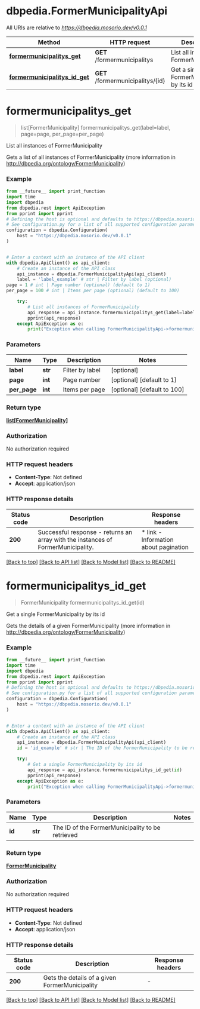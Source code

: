 # dbpedia.FormerMunicipalityApi

All URIs are relative to *https://dbpedia.mosorio.dev/v0.0.1*

Method | HTTP request | Description
------------- | ------------- | -------------
[**formermunicipalitys_get**](FormerMunicipalityApi.md#formermunicipalitys_get) | **GET** /formermunicipalitys | List all instances of FormerMunicipality
[**formermunicipalitys_id_get**](FormerMunicipalityApi.md#formermunicipalitys_id_get) | **GET** /formermunicipalitys/{id} | Get a single FormerMunicipality by its id


# **formermunicipalitys_get**
> list[FormerMunicipality] formermunicipalitys_get(label=label, page=page, per_page=per_page)

List all instances of FormerMunicipality

Gets a list of all instances of FormerMunicipality (more information in http://dbpedia.org/ontology/FormerMunicipality)

### Example

```python
from __future__ import print_function
import time
import dbpedia
from dbpedia.rest import ApiException
from pprint import pprint
# Defining the host is optional and defaults to https://dbpedia.mosorio.dev/v0.0.1
# See configuration.py for a list of all supported configuration parameters.
configuration = dbpedia.Configuration(
    host = "https://dbpedia.mosorio.dev/v0.0.1"
)


# Enter a context with an instance of the API client
with dbpedia.ApiClient() as api_client:
    # Create an instance of the API class
    api_instance = dbpedia.FormerMunicipalityApi(api_client)
    label = 'label_example' # str | Filter by label (optional)
page = 1 # int | Page number (optional) (default to 1)
per_page = 100 # int | Items per page (optional) (default to 100)

    try:
        # List all instances of FormerMunicipality
        api_response = api_instance.formermunicipalitys_get(label=label, page=page, per_page=per_page)
        pprint(api_response)
    except ApiException as e:
        print("Exception when calling FormerMunicipalityApi->formermunicipalitys_get: %s\n" % e)
```

### Parameters

Name | Type | Description  | Notes
------------- | ------------- | ------------- | -------------
 **label** | **str**| Filter by label | [optional] 
 **page** | **int**| Page number | [optional] [default to 1]
 **per_page** | **int**| Items per page | [optional] [default to 100]

### Return type

[**list[FormerMunicipality]**](FormerMunicipality.md)

### Authorization

No authorization required

### HTTP request headers

 - **Content-Type**: Not defined
 - **Accept**: application/json

### HTTP response details
| Status code | Description | Response headers |
|-------------|-------------|------------------|
**200** | Successful response - returns an array with the instances of FormerMunicipality. |  * link - Information about pagination <br>  |

[[Back to top]](#) [[Back to API list]](../README.md#documentation-for-api-endpoints) [[Back to Model list]](../README.md#documentation-for-models) [[Back to README]](../README.md)

# **formermunicipalitys_id_get**
> FormerMunicipality formermunicipalitys_id_get(id)

Get a single FormerMunicipality by its id

Gets the details of a given FormerMunicipality (more information in http://dbpedia.org/ontology/FormerMunicipality)

### Example

```python
from __future__ import print_function
import time
import dbpedia
from dbpedia.rest import ApiException
from pprint import pprint
# Defining the host is optional and defaults to https://dbpedia.mosorio.dev/v0.0.1
# See configuration.py for a list of all supported configuration parameters.
configuration = dbpedia.Configuration(
    host = "https://dbpedia.mosorio.dev/v0.0.1"
)


# Enter a context with an instance of the API client
with dbpedia.ApiClient() as api_client:
    # Create an instance of the API class
    api_instance = dbpedia.FormerMunicipalityApi(api_client)
    id = 'id_example' # str | The ID of the FormerMunicipality to be retrieved

    try:
        # Get a single FormerMunicipality by its id
        api_response = api_instance.formermunicipalitys_id_get(id)
        pprint(api_response)
    except ApiException as e:
        print("Exception when calling FormerMunicipalityApi->formermunicipalitys_id_get: %s\n" % e)
```

### Parameters

Name | Type | Description  | Notes
------------- | ------------- | ------------- | -------------
 **id** | **str**| The ID of the FormerMunicipality to be retrieved | 

### Return type

[**FormerMunicipality**](FormerMunicipality.md)

### Authorization

No authorization required

### HTTP request headers

 - **Content-Type**: Not defined
 - **Accept**: application/json

### HTTP response details
| Status code | Description | Response headers |
|-------------|-------------|------------------|
**200** | Gets the details of a given FormerMunicipality |  -  |

[[Back to top]](#) [[Back to API list]](../README.md#documentation-for-api-endpoints) [[Back to Model list]](../README.md#documentation-for-models) [[Back to README]](../README.md)

